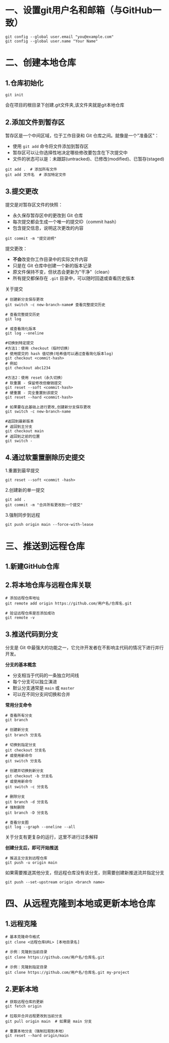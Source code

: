 # 一、设置git用户名和邮箱（与GitHub一致）

```
git config --global user.email "you@example.com"
git config --global user.name "Your Name"
```

# 二、创建本地仓库

## 1.仓库初始化

```
git init
```

会在项目的根目录下创建.git文件夹,该文件夹就是git本地仓库

## 2.添加文件到暂存区

暂存区是一个中间区域，位于工作目录和 Git 仓库之间。就像是一个"准备区"：

* 使用 `git add` 命令将文件添加到暂存区
* 暂存区可以让你选择性地决定哪些修改要包含在下次提交中
* 文件的状态可以是：未跟踪(untracked)、已修改(modified)、已暂存(staged)

```
git add .  # 添加所有文件
git add 文件名  # 添加特定文件
```

## 3.提交更改

提交是对暂存区文件的快照：

* 永久保存暂存区中的更改到 Git 仓库
* 每次提交都会生成一个唯一的提交ID（commit hash）
* 包含提交信息，说明这次更改的内容

```
git commit -m "提交说明"
```

提交更改：

* **不会**改变你工作目录中的实际文件内容
* 只是在 Git 仓库中创建一个新的版本记录
* 原文件保持不变，但状态会更新为"干净"（clean）
* 所有提交都保存在 `.git` 目录中，可以随时回退或查看历史版本

关于提交

```
# 创建新分支保存更改
git switch -c new-branch-name# 查看完整提交历史

# 查看完整提交历史
git log

# 或查看简化版本
git log --oneline

#切换到特定提交
#方法1：使用 checkout（临时切换）
# 使用提交的 hash 值切换(哈希值可以通过查看简化版本log)
git checkout <commit-hash>
# 例如
git checkout abc1234

#方法2：使用 reset（永久切换）
# 软重置 - 保留修改但撤销提交
git reset --soft <commit-hash>
# 硬重置 - 完全重置到该提交
git reset --hard <commit-hash>

# 如果要在此基础上进行更改,创建新分支保存更改
git switch -c new-branch-name

#返回到最新版本
# 返回到主分支
git checkout main
# 返回到之前的位置
git switch -
```

## 4.通过软重置删除历史提交

1.重置到最早提交

```
git reset --soft <commit -hash>
```

2.创建新的单一提交

```
git add .
git commit -m "合并所有更改到一个提交"
```

3.强制同步到远程

```
git push origin main --force-with-lease
```

# 三、推送到远程仓库

## 1.新建GitHub仓库

## 2.将本地仓库与远程仓库关联

```
# 添加远程仓库地址
git remote add origin https://github.com/用户名/仓库名.git

# 验证远程仓库是否添加成功
git remote -v
```

## 3.推送代码到分支

分支是 Git 中最强大的功能之一，它允许开发者在不影响主代码的情况下进行并行开发。

**分支的基本概念**

* 分支相当于代码的一条独立时间线
* 每个分支可以独立演进
* 默认分支通常是 `main` 或 `master`
* 可以在不同分支间切换和合并

**常用分支命令**

```
# 查看所有分支
git branch

# 创建新分支
git branch 分支名

# 切换到指定分支
git checkout 分支名
# 或使用新命令
git switch 分支名

# 创建并切换到新分支
git checkout -b 分支名
# 或使用新命令
git switch -c 分支名

# 删除分支
git branch -d 分支名
# 强制删除
git branch -D 分支名

# 查看分支图
git log --graph --oneline --all
```

关于分支有更复杂的运行，这里不进行过多解释

**创建分支后，即可开始推送**

```
# 推送主分支到远程仓库
git push -u origin main
```

如果需要推送其他分支，但远程仓库没有该分支，则需要创建新推送流并指定分支

```
git push --set-upstream origin <branch name>
```

# 四、从远程克隆到本地或更新本地仓库

## 1.远程克隆

```
# 基本克隆命令格式
git clone <远程仓库URL> [本地目录名]

# 示例：克隆到当前目录
git clone https://github.com/用户名/仓库名.git

# 示例：克隆到指定目录
git clone https://github.com/用户名/仓库名.git my-project
```

## 2.更新本地

```
# 获取远程仓库的更新
git fetch origin

# 拉取并合并远程更改到当前分支
git pull origin main  # 如果是 main 分支

# 重置本地分支（强制拉取到本地）
git reset --hard origin/main
```
